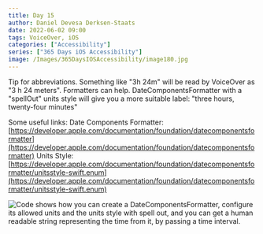 ```yaml
---
title: Day 15
author: Daniel Devesa Derksen-Staats
date: 2022-06-02 09:00
tags: VoiceOver, iOS
categories: ["Accessibility"]
series: ["365 Days iOS Accessibility"]
image: /Images/365DaysIOSAccessibility/image180.jpg
---
```


Tip for abbreviations. Something like "3h 24m" will be read by VoiceOver as "3 h 24 meters". Formatters can help. DateComponentsFormatter with a "spellOut" units style will give you a more suitable label: "three hours, twenty-four minutes"  

Some useful links:
Date Components Formatter: [https://developer.apple.com/documentation/foundation/datecomponentsformatter](https://developer.apple.com/documentation/foundation/datecomponentsformatter)
Units Style: [https://developer.apple.com/documentation/foundation/datecomponentsformatter/unitsstyle-swift.enum](https://developer.apple.com/documentation/foundation/datecomponentsformatter/unitsstyle-swift.enum)

![Code shows how you can create a DateComponentsFormatter, configure its allowed units and the units style with spell out, and you can get a human readable string representing the time from it, by passing a time interval.](/Images/365DaysIOSAccessibility/image180.jpg)



